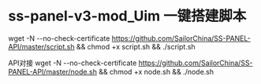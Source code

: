 # ss-panel-v3-mod_Uim 一键搭建脚本

wget -N --no-check-certificate https://github.com/SailorChina/SS-PANEL-API/master/script.sh && chmod +x script.sh && ./script.sh


API对接
wget -N --no-check-certificate https://github.com/SailorChina/SS-PANEL-API/master/node.sh && chmod +x node.sh && ./node.sh
